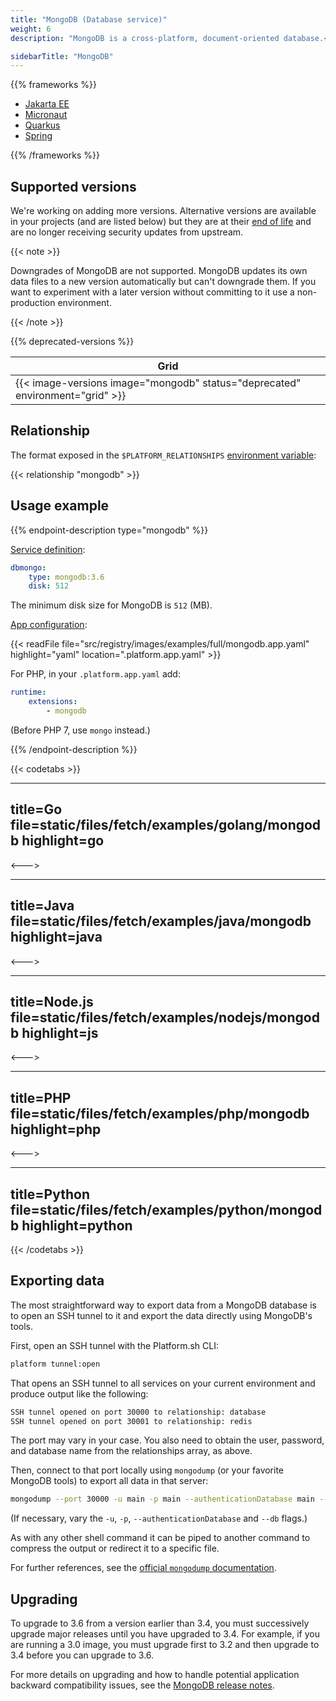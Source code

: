 ```yaml
---
title: "MongoDB (Database service)"
weight: 6
description: "MongoDB is a cross-platform, document-oriented database.<br><br>For more information on using MongoDB, see <a href=\"https://docs.mongodb.com/manual/\">MongoDB's own documentation</a>."

sidebarTitle: "MongoDB"
---
```


{{% frameworks %}}

- [Jakarta EE](../../frameworks/jakarta.md#mongodb)
- [Micronaut](../../guides/micronaut/mongodb.md)
- [Quarkus](../../guides/quarkus/mongodb.md)
- [Spring](../../guides/spring/mongodb.md)

{{% /frameworks %}}

## Supported versions

We're working on adding more versions.
Alternative versions are available in your projects (and are listed below)
 but they are at their [end of life](https://www.mongodb.com/support-policy) and are no longer receiving security updates from upstream. 

{{< note >}}

Downgrades of MongoDB are not supported.
MongoDB updates its own data files to a new version automatically but can't downgrade them.
If you want to experiment with a later version without committing to it use a non-production environment.

{{< /note >}}

{{% deprecated-versions %}}

| **Grid** |
|----------------------------------|
|  {{< image-versions image="mongodb" status="deprecated" environment="grid" >}} |

## Relationship

The format exposed in the ``$PLATFORM_RELATIONSHIPS`` [environment variable](../../development/variables/use-variables.md#use-platformsh-provided-variables):

{{< relationship "mongodb" >}}

## Usage example

{{% endpoint-description type="mongodb" %}}

[Service definition](./_index.md):

```yaml
dbmongo:
    type: mongodb:3.6
    disk: 512
```

The minimum disk size for MongoDB is `512` (MB).

[App configuration](../app/app-reference.md):

{{< readFile file="src/registry/images/examples/full/mongodb.app.yaml" highlight="yaml" location=".platform.app.yaml" >}}

For PHP, in your `.platform.app.yaml` add:

```yaml
runtime:
    extensions:
        - mongodb
```

(Before PHP 7, use `mongo` instead.)

{{% /endpoint-description %}}

{{< codetabs >}}

---
title=Go
file=static/files/fetch/examples/golang/mongodb
highlight=go
---

<--->

---
title=Java
file=static/files/fetch/examples/java/mongodb
highlight=java
---

<--->

---
title=Node.js
file=static/files/fetch/examples/nodejs/mongodb
highlight=js
---

<--->

---
title=PHP
file=static/files/fetch/examples/php/mongodb
highlight=php
---

<--->

---
title=Python
file=static/files/fetch/examples/python/mongodb
highlight=python
---

{{< /codetabs >}}

## Exporting data

The most straightforward way to export data from a MongoDB database is to open an SSH tunnel to it
and export the data directly using MongoDB's tools.

First, open an SSH tunnel with the Platform.sh CLI:

```bash
platform tunnel:open
```

That opens an SSH tunnel to all services on your current environment and produce output like the following:

```bash
SSH tunnel opened on port 30000 to relationship: database
SSH tunnel opened on port 30001 to relationship: redis
```

The port may vary in your case.
You also need to obtain the user, password, and database name from the relationships array, as above.

Then, connect to that port locally using `mongodump` (or your favorite MongoDB tools) to export all data in that server:

```bash
mongodump --port 30000 -u main -p main --authenticationDatabase main --db main
```

(If necessary, vary the `-u`, `-p`, `--authenticationDatabase` and `--db` flags.)

As with any other shell command it can be piped to another command to compress the output or redirect it to a specific file.

For further references, see the [official `mongodump` documentation](https://docs.mongodb.com/manual/reference/program/mongodump/#bin.mongodump).

## Upgrading

To upgrade to 3.6 from a version earlier than 3.4, you must successively upgrade major releases until you have upgraded to 3.4.
For example, if you are running a 3.0 image, you must upgrade first to 3.2 and then upgrade to 3.4 before you can upgrade to 3.6.

For more details on upgrading and how to handle potential application backward compatibility issues,
see the [MongoDB release notes](https://docs.mongodb.com/manual/release-notes).
